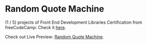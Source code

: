 # Random Quote Machine

(1 / 5) projects of Front End Development Libraries Certification from freeCodeCamp:
Check it [here](https://www.freecodecamp.org/learn/front-end-development-libraries/front-end-development-libraries-projects/build-a-random-quote-machine).

Check out Live Preview: [Random Quote Machine](https://zxc-w.github.io/quote-app/).
